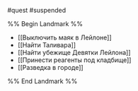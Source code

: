 #quest #suspended

%% Begin Landmark %%
- [[Выключить маяк в Лейлоне]]
- [[Найти Таливара]]
- [[Найти убежище Девятки Лейлона]]
- [[Принести реагенты под кладбище]]
- [[Разведка в городе]]

%% End Landmark %%
